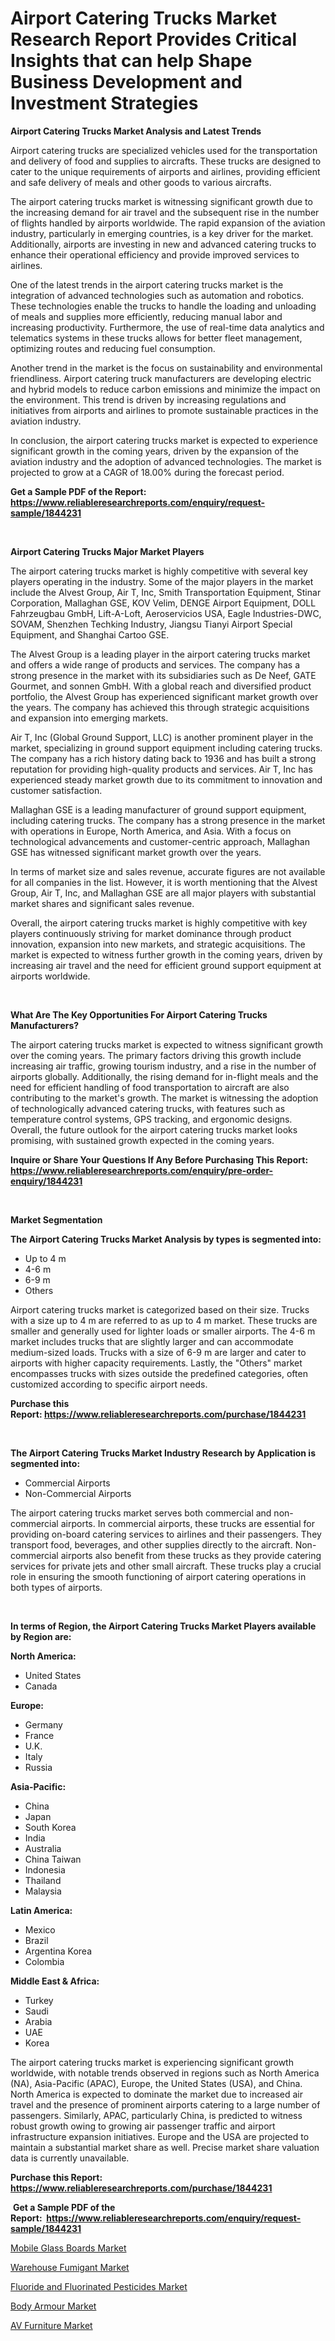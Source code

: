 <p><h1>Airport Catering Trucks Market Research Report Provides Critical Insights that can help Shape Business Development and Investment Strategies</h1></p><p><strong>Airport Catering Trucks Market Analysis and Latest Trends</strong></p>
<p><p>Airport catering trucks are specialized vehicles used for the transportation and delivery of food and supplies to aircrafts. These trucks are designed to cater to the unique requirements of airports and airlines, providing efficient and safe delivery of meals and other goods to various aircrafts.</p><p>The airport catering trucks market is witnessing significant growth due to the increasing demand for air travel and the subsequent rise in the number of flights handled by airports worldwide. The rapid expansion of the aviation industry, particularly in emerging countries, is a key driver for the market. Additionally, airports are investing in new and advanced catering trucks to enhance their operational efficiency and provide improved services to airlines.</p><p>One of the latest trends in the airport catering trucks market is the integration of advanced technologies such as automation and robotics. These technologies enable the trucks to handle the loading and unloading of meals and supplies more efficiently, reducing manual labor and increasing productivity. Furthermore, the use of real-time data analytics and telematics systems in these trucks allows for better fleet management, optimizing routes and reducing fuel consumption.</p><p>Another trend in the market is the focus on sustainability and environmental friendliness. Airport catering truck manufacturers are developing electric and hybrid models to reduce carbon emissions and minimize the impact on the environment. This trend is driven by increasing regulations and initiatives from airports and airlines to promote sustainable practices in the aviation industry.</p><p>In conclusion, the airport catering trucks market is expected to experience significant growth in the coming years, driven by the expansion of the aviation industry and the adoption of advanced technologies. The market is projected to grow at a CAGR of 18.00% during the forecast period.</p></p>
<p><strong>Get a Sample PDF of the Report:&nbsp; <a href="https://www.reliableresearchreports.com/enquiry/request-sample/1844231">https://www.reliableresearchreports.com/enquiry/request-sample/1844231</a></strong></p>
<p>&nbsp;</p>
<p><strong>Airport Catering Trucks Major Market Players</strong></p>
<p><p>The airport catering trucks market is highly competitive with several key players operating in the industry. Some of the major players in the market include the Alvest Group, Air T, Inc, Smith Transportation Equipment, Stinar Corporation, Mallaghan GSE, KOV Velim, DENGE Airport Equipment, DOLL Fahrzeugbau GmbH, Lift-A-Loft, Aeroservicios USA, Eagle Industries-DWC, SOVAM, Shenzhen Techking Industry, Jiangsu Tianyi Airport Special Equipment, and Shanghai Cartoo GSE.</p><p>The Alvest Group is a leading player in the airport catering trucks market and offers a wide range of products and services. The company has a strong presence in the market with its subsidiaries such as De Neef, GATE Gourmet, and sonnen GmbH. With a global reach and diversified product portfolio, the Alvest Group has experienced significant market growth over the years. The company has achieved this through strategic acquisitions and expansion into emerging markets.</p><p>Air T, Inc (Global Ground Support, LLC) is another prominent player in the market, specializing in ground support equipment including catering trucks. The company has a rich history dating back to 1936 and has built a strong reputation for providing high-quality products and services. Air T, Inc has experienced steady market growth due to its commitment to innovation and customer satisfaction.</p><p>Mallaghan GSE is a leading manufacturer of ground support equipment, including catering trucks. The company has a strong presence in the market with operations in Europe, North America, and Asia. With a focus on technological advancements and customer-centric approach, Mallaghan GSE has witnessed significant market growth over the years.</p><p>In terms of market size and sales revenue, accurate figures are not available for all companies in the list. However, it is worth mentioning that the Alvest Group, Air T, Inc, and Mallaghan GSE are all major players with substantial market shares and significant sales revenue.</p><p>Overall, the airport catering trucks market is highly competitive with key players continuously striving for market dominance through product innovation, expansion into new markets, and strategic acquisitions. The market is expected to witness further growth in the coming years, driven by increasing air travel and the need for efficient ground support equipment at airports worldwide.</p></p>
<p>&nbsp;</p>
<p><strong>What Are The Key Opportunities For Airport Catering Trucks Manufacturers?</strong></p>
<p><p>The airport catering trucks market is expected to witness significant growth over the coming years. The primary factors driving this growth include increasing air traffic, growing tourism industry, and a rise in the number of airports globally. Additionally, the rising demand for in-flight meals and the need for efficient handling of food transportation to aircraft are also contributing to the market's growth. The market is witnessing the adoption of technologically advanced catering trucks, with features such as temperature control systems, GPS tracking, and ergonomic designs. Overall, the future outlook for the airport catering trucks market looks promising, with sustained growth expected in the coming years.</p></p>
<p><strong>Inquire or Share Your Questions If Any Before Purchasing This Report: <a href="https://www.reliableresearchreports.com/enquiry/pre-order-enquiry/1844231">https://www.reliableresearchreports.com/enquiry/pre-order-enquiry/1844231</a></strong></p>
<p>&nbsp;</p>
<p><strong>Market Segmentation</strong></p>
<p><strong>The Airport Catering Trucks Market Analysis by types is segmented into:</strong></p>
<p><ul><li>Up to 4 m</li><li>4-6 m</li><li>6-9 m</li><li>Others</li></ul></p>
<p><p>Airport catering trucks market is categorized based on their size. Trucks with a size up to 4 m are referred to as up to 4 m market. These trucks are smaller and generally used for lighter loads or smaller airports. The 4-6 m market includes trucks that are slightly larger and can accommodate medium-sized loads. Trucks with a size of 6-9 m are larger and cater to airports with higher capacity requirements. Lastly, the "Others" market encompasses trucks with sizes outside the predefined categories, often customized according to specific airport needs.</p></p>
<p><strong>Purchase this Report:&nbsp;<a href="https://www.reliableresearchreports.com/purchase/1844231">https://www.reliableresearchreports.com/purchase/1844231</a></strong></p>
<p>&nbsp;</p>
<p><strong>The Airport Catering Trucks Market Industry Research by Application is segmented into:</strong></p>
<p><ul><li>Commercial Airports</li><li>Non-Commercial Airports</li></ul></p>
<p><p>The airport catering trucks market serves both commercial and non-commercial airports. In commercial airports, these trucks are essential for providing on-board catering services to airlines and their passengers. They transport food, beverages, and other supplies directly to the aircraft. Non-commercial airports also benefit from these trucks as they provide catering services for private jets and other small aircraft. These trucks play a crucial role in ensuring the smooth functioning of airport catering operations in both types of airports.</p></p>
<p>&nbsp;</p>
<p><strong>In terms of Region, the Airport Catering Trucks Market Players available by Region are:</strong></p>
<p>
    <p> <strong> North America: </strong>
        <ul>
            <li>United States</li>
            <li>Canada</li>
        </ul>
        </p> 
    <p> <strong> Europe: </strong>
        <ul>
            <li>Germany</li>
            <li>France</li>
            <li>U.K.</li>
            <li>Italy</li>
            <li>Russia</li>
        </ul>
        </p> 
    <p> <strong> Asia-Pacific: </strong>
        <ul>
            <li>China</li>
            <li>Japan</li>
            <li>South Korea</li>
            <li>India</li>
            <li>Australia</li>
            <li>China Taiwan</li>
            <li>Indonesia</li>
            <li>Thailand</li>
            <li>Malaysia</li>
        </ul>
        </p> 
    <p> <strong> Latin America: </strong>
        <ul>
            <li>Mexico</li>
            <li>Brazil</li>
            <li>Argentina Korea</li>
            <li>Colombia</li>
        </ul>
        </p> 
    <p> <strong> Middle East & Africa: </strong>
        <ul>
            <li>Turkey</li>
            <li>Saudi</li>
            <li>Arabia</li>
            <li>UAE</li>
            <li>Korea</li>
        </ul>
    </p>
    </p>
<p><p>The airport catering trucks market is experiencing significant growth worldwide, with notable trends observed in regions such as North America (NA), Asia-Pacific (APAC), Europe, the United States (USA), and China. North America is expected to dominate the market due to increased air travel and the presence of prominent airports catering to a large number of passengers. Similarly, APAC, particularly China, is predicted to witness robust growth owing to growing air passenger traffic and airport infrastructure expansion initiatives. Europe and the USA are projected to maintain a substantial market share as well. Precise market share valuation data is currently unavailable.</p></p>
<p><strong>Purchase this Report: <a href="https://www.reliableresearchreports.com/purchase/1844231">https://www.reliableresearchreports.com/purchase/1844231</a></strong></p>
<p>&nbsp;<strong>Get a Sample PDF of the Report:&nbsp;&nbsp;<a href="https://www.reliableresearchreports.com/enquiry/request-sample/1844231">https://www.reliableresearchreports.com/enquiry/request-sample/1844231</a></strong></p>
<p><strong></strong></p>
<p><p><a href="https://medium.com/@candicekoss1946/mobile-glass-boards-market-analysis-its-cagr-market-segmentation-and-global-industry-overview-7252757c84cf">Mobile Glass Boards Market</a></p><p><a href="https://github.com/Chiragrp25/Market-Research-Report-List-1/blob/main/warehouse-fumigant-market.md">Warehouse Fumigant Market</a></p><p><a href="https://github.com/santosh758595/Market-Research-Report-List-1/blob/main/fluoride-and-fluorinated-pesticides-market.md">Fluoride and Fluorinated Pesticides Market</a></p><p><a href="https://medium.com/@elenaglover2023/body-armour-market-exploring-market-share-market-trends-and-future-growth-39b164519d1b">Body Armour Market</a></p><p><a href="https://medium.com/@stefanokon1939/av-furniture-market-size-cagr-trends-2024-2030-a669506557ed">AV Furniture Market</a></p></p>
